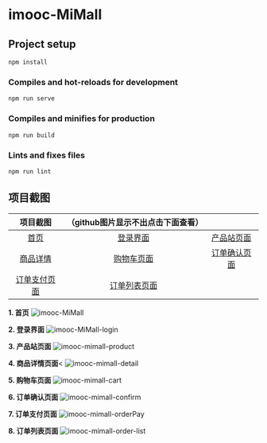 # imooc-MiMall
## Project setup
```
npm install
```

### Compiles and hot-reloads for development

```
npm run serve
```

### Compiles and minifies for production

```
npm run build
```

### Lints and fixes files

```
npm run lint
```

## 项目截图
|                              项目截图                              |                  （github图片显示不出点击下面查看）                  |                                                                   |
| :----------------------------------------------------------------: | :------------------------------------------------------------------: | :---------------------------------------------------------------: |
|       [首页](http://img.weisanjin.com/imooc-mimall07-19.png)       |     [登录界面](http://img.weisanjin.com/imooc-mimal-loginl.png)      |  [产品站页面](http://img.weisanjin.com/imooc-mimall-product.png)  |
|    [商品详情](http://img.weisanjin.com/imooc-mimall-detail.png)    |     [购物车页面](http://img.weisanjin.com/imooc-mimall-cart.png)     | [订单确认页面](http://img.weisanjin.com/imooc-mimall-confirm.png) |
| [订单支付页面](http://img.weisanjin.com/imooc-mimall-orderPay.png) | [订单列表页面](http://img.weisanjin.com/imooc-mimall-order-list.png) |                                                                   |


**1. 首页**
![imooc-MiMall](http://img.weisanjin.com/imooc-mimall07-19.png)

**2. 登录界面**
![imooc-MiMall-login](http://img.weisanjin.com/imooc-mimal-loginl.png)

**3. 产品站页面**
![imooc-mimall-product](http://img.weisanjin.com/imooc-mimall-product.png)

**4. 商品详情页面**<
![imooc-mimall-detail](http://img.weisanjin.com/imooc-mimall-detail.png)

**5. 购物车页面**
![imooc-mimall-cart](http://img.weisanjin.com/imooc-mimall-cart.png)

**6. 订单确认页面**
![imooc-mimall-confirm](http://img.weisanjin.com/imooc-mimall-confirm.png)

**7. 订单支付页面**
![imooc-mimall-orderPay](http://img.weisanjin.com/imooc-mimall-orderPay.png)

**8. 订单列表页面**
![imooc-mimall-order-list](http://img.weisanjin.com/imooc-mimall-order-list.png)